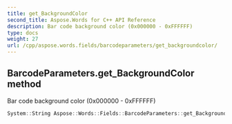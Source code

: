 ```yaml
---
title: get_BackgroundColor
second_title: Aspose.Words for C++ API Reference
description: Bar code background color (0x000000 - 0xFFFFFF) 
type: docs
weight: 27
url: /cpp/aspose.words.fields/barcodeparameters/get_backgroundcolor/
---
```

## BarcodeParameters.get_BackgroundColor method


Bar code background color (0x000000 - 0xFFFFFF)

```cpp
System::String Aspose::Words::Fields::BarcodeParameters::get_BackgroundColor() const
```

